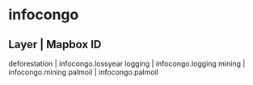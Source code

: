 # infocongo

Layer | Mapbox ID
-------------------
deforestation | infocongo.lossyear
logging | infocongo.logging
mining | infocongo.mining
palmoil | infocongo.palmoil

